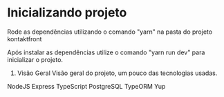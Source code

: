 
# Inicializando projeto

Rode as dependências utilizando o comando "yarn" na pasta do projeto kontaktfront

Após instalar as dependências utilize o comando "yarn run dev" para inicializar o projeto.

1. Visão Geral
Visão geral do projeto, um pouco das tecnologias usadas.

NodeJS
Express
TypeScript
PostgreSQL
TypeORM
Yup
